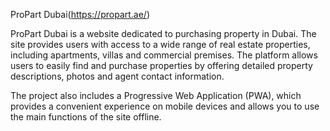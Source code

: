 ProPart Dubai(https://propart.ae/)

ProPart Dubai is a website dedicated to purchasing property in Dubai. The site provides users with access to a wide range of real estate properties, including apartments, villas and commercial premises. The platform allows users to easily find and purchase properties by offering detailed property descriptions, photos and agent contact information.

The project also includes a Progressive Web Application (PWA), which provides a convenient experience on mobile devices and allows you to use the main functions of the site offline.

